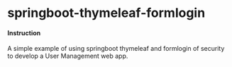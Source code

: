 # springboot-thymeleaf-formlogin

#### Instruction
A simple example of using springboot thymeleaf and formlogin of security 
to develop a User Management web app.

